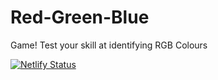 # Red-Green-Blue
Game! Test your skill at identifying RGB Colours



[![Netlify Status](https://api.netlify.com/api/v1/badges/f049e632-aa5c-4454-a81b-d4679b954062/deploy-status)](https://app.netlify.com/sites/redgreenblue/deploys)
